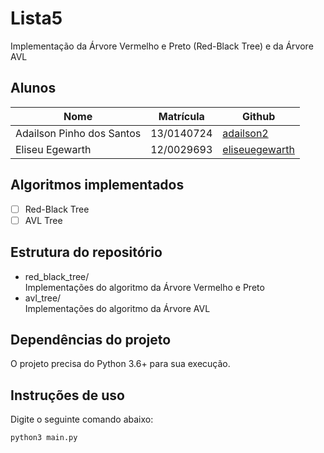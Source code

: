 # Lista5
Implementação da Árvore Vermelho e Preto (Red-Black Tree) e da Árvore AVL
## Alunos  
| Nome                  | Matrícula           | Github              |  
|--|-----------------------|---------------------|  
| Adailson Pinho dos Santos | 13/0140724 | [adailson2](https://github.com/adailson2) |  
| Eliseu Egewarth | 12/0029693 | [eliseuegewarth](https://github.com/eliseuegewarth) |  
## Algoritmos implementados
- [ ] Red-Black Tree
- [ ] AVL Tree
## Estrutura do repositório
- red_black_tree/  
	Implementações do algoritmo da Árvore Vermelho e Preto
- avl_tree/  
	Implementações do algoritmo da Árvore AVL
## Dependências do projeto
O projeto precisa do Python 3.6+ para sua execução.
<!-- 
## Análise de performance dos algoritmos
Junto ao código dos algoritmos de ordenação, também estão dispostos neste repositório alguns códigos auxiliares como os algoritmos relacionados a testes de performance.  
A escrita desses testes segue um padrão que pode ser observado nos arquivos de resultados.  
Os resultados das análises estão armazenados no diretório `performance_report`.  
Para analisar os dados graficamente, basta executar o comando abaixo:
```
python3 plot_benchmark.py $(ls performance_report/*.csv)
``` -->
## Instruções de uso
Digite o seguinte comando abaixo:
```
python3 main.py
```

